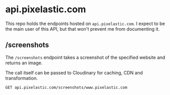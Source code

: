 # api.pixelastic.com

This repo holds the endpoints hosted on `api.pixelastic.com`. I expect to be the
main user of this API, but that won't prevent me from documenting it.

## /screenshots

The `/screenshots` endpoint takes a screenshot of the specified website and
returns an image.

The call itself can be passed to Cloudinary for caching, CDN and transformation.

`GET api.pixelastic.com/screenshots/www.pixelastic.com`
